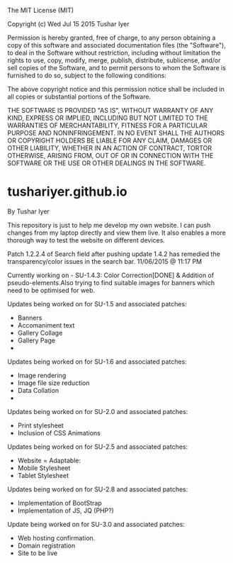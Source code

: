 The MIT License (MIT)

Copyright (c) Wed Jul 15 2015 Tushar Iyer

Permission is hereby granted, free of charge, to any person obtaining a copy of
this software and associated documentation files (the "Software"), to deal in
the Software without restriction, including without limitation the rights to
use, copy, modify, merge, publish, distribute, sublicense, and/or sell copies of
the Software, and to permit persons to whom the Software is furnished to do so,
subject to the following conditions:

The above copyright notice and this permission notice shall be included in all
copies or substantial portions of the Software.

THE SOFTWARE IS PROVIDED "AS IS", WITHOUT WARRANTY OF ANY KIND, EXPRESS OR
IMPLIED, INCLUDING BUT NOT LIMITED TO THE WARRANTIES OF MERCHANTABILITY, FITNESS
FOR A PARTICULAR PURPOSE AND NONINFRINGEMENT. IN NO EVENT SHALL THE AUTHORS OR
COPYRIGHT HOLDERS BE LIABLE FOR ANY CLAIM, DAMAGES OR OTHER LIABILITY, WHETHER
IN AN ACTION OF CONTRACT, TORTOR OTHERWISE, ARISING FROM, OUT OF OR IN
CONNECTION WITH THE SOFTWARE OR THE USE OR OTHER DEALINGS IN THE SOFTWARE.

# tushariyer.github.io
By Tushar Iyer

This repository is just to help me develop my own website. I can push changes from my laptop directly and view them live. It also enables a more thorough way to test the website on different devices.


Patch 1.2.2.4 of Search field after pushing update 1.4.2 has remedied the transparency/color issues in the search bar. 11/06/2015 @ 11:17 PM

Currently working on - SU-1.4.3: Color Correction[DONE] & Addition of pseudo-elements.Also trying to find suitable images for banners which need to be optimised for web.

Updates being worked on for SU-1.5 and associated patches:
 - Banners
 - Accomaniment text
 - Gallery Collage
 - Gallery Page
 - 
 
Updates being worked on for SU-1.6 and associated patches:
 - Image rendering
 - Image file size reduction
 - Data Collation
 - 

Updates being worked on for SU-2.0 and associated patches:
 - Print stylesheet
 - Inclusion of CSS Animations
 
Updates being worked on for SU-2.5 and associated patches:
 - Website = Adaptable:
 -  Mobile Stylesheet
 -  Tablet Stylesheet
 
Updates being worked on for SU-2.8 and associated patches:
 - Implementation of BootStrap
 - Implementation of JS, JQ (PHP?)

Update being worked on for SU-3.0 and associated patches:
 - Web hosting confirmation.
 - Domain registration
 - Site to be live
